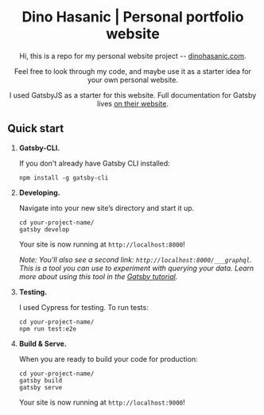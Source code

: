 <h1 align="center">
  Dino Hasanic | Personal portfolio website
</h1>

<p align="center">
  Hi, this is a repo for my personal website project -- <a href="https://dinohasanic.com/">dinohasanic.com</a>.
</p>

<p align="center">
  Feel free to look through my code, and maybe use it as a starter idea for your own personal website.
</p>

<p align="center">
  I used GatsbyJS as a starter for this website. Full documentation for Gatsby lives <a href="https://gatsbyjs.org/">on their website</a>.
</p>

## Quick start

1. **Gatsby-CLI.**
    
    If you don't already have Gatsby CLI installed:

    ```shell
    npm install -g gatsby-cli
    ```

2.  **Developing.**

    Navigate into your new site’s directory and start it up.

    ```shell
    cd your-project-name/
    gatsby develop
    ```

    Your site is now running at `http://localhost:8000`!

    _Note: You'll also see a second link: _`http://localhost:8000/___graphql`_. This is a tool you can use to experiment with querying your data. Learn more about using this tool in the [Gatsby tutorial](https://www.gatsbyjs.org/tutorial/part-five/#introducing-graphiql)._
    
3. **Testing.**
    
    I used Cypress for testing. To run tests:

    ```shell
    cd your-project-name/
    npm run test:e2e
    ```
    
4. **Build & Serve.**
    
    When you are ready to build your code for production:

    ```shell
    cd your-project-name/
    gatsby build
    gatsby serve
    ```
    
    Your site is now running at `http://localhost:9000`!
